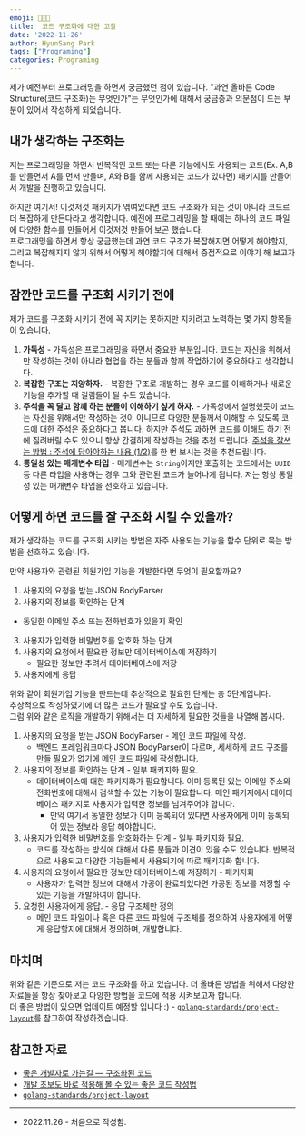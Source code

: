 ```yaml
---
emoji: 🧑🏻‍💻
title:  코드 구조화에 대한 고찰
date: '2022-11-26'
author: HyunSang Park
tags: ["Programing"]
categories: Programing
---
```

제가 예전부터 프로그래밍을 하면서 궁금했던 점이 있습니다. "과연 올바른 Code Structure(코드 구조화)는 무엇인가"는 무엇인가에 대해서 궁금증과 의문점이 드는 부분이 있어서 작성하게 되었습니다.  

## 내가 생각하는 구조화는
저는 프로그래밍을 하면서 반복적인 코드 또는 다른 기능에서도 사용되는 코드(Ex. A,B를 만들면서 A를 먼저 만들며, A와 B를 함께 사용되는 코드가 있다면) 패키지를 만들어서 개발을 진행하고 있습니다.  

하지만 여기서! 이것저것 패키지가 엮여있다면 코드 구조화가 되는 것이 아니라 코드르 더 복잡하게 만든다라고 생각합니다. 예전에 프로그래밍을 할 때에는 하나의 코드 파일에 다양한 함수를 만들어서 이것저것 만들어 보곤 했습니다.   
프로그래밍을 하면서 항상 궁금했는데 과연 코드 구조가 복잡해지면 어떻게 해야할지, 그리고 복잡해지지 않기 위해서 어떻게 해야할지에 대해서 중점적으로 이야기 해 보고자 합니다.  

## 잠깐만 코드를 구조화 시키기 전에
제가 코드를 구조화 시키기 전에 꼭 지키는 못하지만 지키려고 노력하는 몇 가지 항목들이 있습니다.  

1. **가독성** - 가독성은 프로그래밍을 하면서 중요한 부분입니다. 코드는 자신을 위해서만 작성하는 것이 아니라 협업을 하는 분들과 함께 작업하기에 중요하다고 생각합니다.
2. **복잡한 구조는 지양하자.** - 복잡한 구조로 개발하는 경우 코드를 이해하거나 새로운 기능을 추가할 때 걸림돌이 될 수도 있습니다. 
3. **주석을 꼭 달고 함께 하는 분들이 이해하기 싶게 하자.** - 가독성에서 설명했듯이 코드는 자신을 위해서만 작성하는 것이 아니므로 다양한 분들께서 이해할 수 있도록 코드에 대한 주석은 중요하다고 봅니다. 하지만 주석도 과하면 코드를 이해도 하기 전에 질려버릴 수도 있으니 항상 간결하게 작성하는 것을 추천 드립니다. [주석을 잘쓰는 방법 : 주석에 담아야하는 내용 (1/2)](https://developside.tistory.com/14)를 한 번 보시는 것을 추천드립니다.
4. **통일성 있는 매개변수 타입** - 매개변수는 `String`이지만 호출하는 코드에서는 `UUID` 등 다른 타입을 사용하는 경우 그와 관련된 코드가 늘어나게 됩니다. 저는 항상 통일성 있는 매개변수 타입을 선호하고 있습니다.

## 어떻게 하면 코드를 잘 구조화 시킬 수 있을까?
제가 생각하는 코드를 구조화 시키는 방법은 자주 사용되는 기능을 함수 단위로 묶는 방법을 선호하고 있습니다.  

만약 사용자와 관련된 회원가입 기능을 개발한다면 무엇이 필요할까요?  

1. 사용자의 요청을 받는 JSON BodyParser
2. 사용자의 정보를 확인하는 단계
  - 동일한 이메일 주소 또는 전화번호가 있을지 확인
3. 사용자가 입력한 비밀번호를 암호화 하는 단계
4. 사용자의 요청에서 필요한 정보만 데이터베이스에 저장하기
    - 필요한 정보만 추려서 데이터베이스에 저장
5. 사용자에게 응답

위와 같이 회원가입 기능을 만드는데 추상적으로 필요한 단계는 총 5단계입니다.  
추상적으로 작성하였기에 더 많은 코드가 필요할 수도 있습니다.  
그럼 위와 같은 로직을 개발하기 위해서는 더 자세하게 필요한 것들을 나열해 봅시다.

1. 사용자의 요청을 받는 JSON BodyParser - 메인 코드 파일에 작성.
    - 백엔드 프레임워크마다 JSON BodyParser이 다르며, 세세하게 코드 구조를 만들 필요가 없기에 메인 코드 파일에 작성합니다.
2. 사용자의 정보를 확인하는 단계 - 일부 패키지화 필요.
    - 데이터베이스에 대한 패키지화가 필요합니다. 이미 등록된 있는 이메일 주소와 전화번호에 대해서 검색할 수 있는 기능이 필요합니다. 메인 패키지에서 데이터베이스 패키지로 사용자가 입력한 정보를 넘겨주어야 합니다.  
      - 만약 여기서 동일한 정보가 이미 등록되어 있다면 사용자에게 이미 등록되어 있는 정보라 응답 해야합니다.
3. 사용자가 입력한 비밀번호를 암호화하는 단계 - 일부 패키지화 필요.
    - 코드를 작성하는 방식에 대해서 다른 분들과 이견이 있을 수도 있습니다. 반복적으로 사용되고 다양한 기능들에서 사용되기에 따로 패키지화 합니다.  
4. 사용자의 요청에서 필요한 정보만 데이터베이스에 저장하기 - 패키지화
   - 사용자가 입력한 정보에 대해서 가공이 완료되었다면 가공된 정보를 저장할 수 있는 기능을 개발하여야 합니다. 
5. 요청한 사용자에게 응답. - 응답 구조체만 정의
    - 메인 코드 파일이나 혹은 다른 코드 파일에 구조체를 정의하여 사용자에게 어떻게 응답할지에 대해서 정의하며, 개발합니다.  

## 마치며
위와 같은 기준으로 저는 코드 구조화를 하고 있습니다. 더 올바른 방법을 위해서 다양한 자료들을 항상 찾아보고 다양한 방법을 코드에 적용 시켜보고자 합니다.   
더 좋은 방법이 있으면 업데이트 예정할 입니다 :) - [`golang-standards/project-layout`](https://github.com/golang-standards/project-layout/blob/master/README_ko.md)를 참고하여 작성하겠습니다.

## 참고한 자료
- [좋은 개발자로 가는길 — 구조화된 코드](https://han7096.medium.com/%EC%A2%8B%EC%9D%80-%EA%B0%9C%EB%B0%9C%EC%9E%90%EB%A1%9C-%EA%B0%80%EB%8A%94%EA%B8%B8-%EA%B5%AC%EC%A1%B0%ED%99%94%EB%90%9C-%EC%BD%94%EB%93%9C-5d03116dc78b)
- [개발 초보도 바로 적용해 볼 수 있는 좋은 코드 작성법](https://velog.io/@couchcoding/%EA%B0%9C%EB%B0%9C-%EC%B4%88%EB%B3%B4%EB%8F%84-%EB%B0%94%EB%A1%9C-%EC%A0%81%EC%9A%A9%ED%95%B4-%EB%B3%BC-%EC%88%98-%EC%9E%88%EB%8A%94-%EC%A2%8B%EC%9D%80-%EC%BD%94%EB%93%9C-%EC%9E%91%EC%84%B1%EB%B2%95)
- [`golang-standards/project-layout`](https://github.com/golang-standards/project-layout/blob/master/README_ko.md)

---

- 2022.11.26 - 처음으로 작성함.